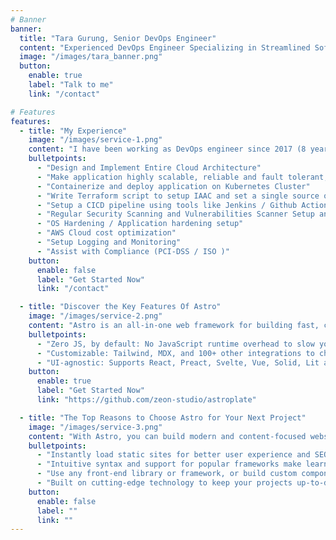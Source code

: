 ```yaml
---
# Banner
banner:
  title: "Tara Gurung, Senior DevOps Engineer"
  content: "Experienced DevOps Engineer Specializing in Streamlined Software Development, Automation, and Continuous Integration and Deployment/Delivery!"
  image: "/images/tara_banner.png"
  button:
    enable: true
    label: "Talk to me"
    link: "/contact"

# Features
features:
  - title: "My Experience"
    image: "/images/service-1.png"
    content: "I have been working as DevOps engineer since 2017 (8 years). Working on wide varieties of companies from small startups to a big Corporates."
    bulletpoints:
      - "Design and Implement Entire Cloud Architecture"
      - "Make application highly scalable, reliable and fault tolerant, implementing microservice architecture"
      - "Containerize and deploy application on Kubernetes Cluster"
      - "Write Terraform script to setup IAAC and set a single source of truth"
      - "Setup a CICD pipeline using tools like Jenkins / Github Action "
      - "Regular Security Scanning and Vulnerabilities Scanner Setup and apply fixex on Network, application"
      - "OS Hardening / Application hardening setup"
      - "AWS Cloud cost optimization"
      - "Setup Logging and Monitoring"
      - "Assist with Compliance (PCI-DSS / ISO )"
    button:
      enable: false
      label: "Get Started Now"
      link: "/contact"

  - title: "Discover the Key Features Of Astro"
    image: "/images/service-2.png"
    content: "Astro is an all-in-one web framework for building fast, content-focused websites. It offers a range of exciting features for developers and website creators. Some of the key features are:"
    bulletpoints:
      - "Zero JS, by default: No JavaScript runtime overhead to slow you down."
      - "Customizable: Tailwind, MDX, and 100+ other integrations to choose from."
      - "UI-agnostic: Supports React, Preact, Svelte, Vue, Solid, Lit and more."
    button:
      enable: true
      label: "Get Started Now"
      link: "https://github.com/zeon-studio/astroplate"

  - title: "The Top Reasons to Choose Astro for Your Next Project"
    image: "/images/service-3.png"
    content: "With Astro, you can build modern and content-focused websites without sacrificing performance or ease of use."
    bulletpoints:
      - "Instantly load static sites for better user experience and SEO."
      - "Intuitive syntax and support for popular frameworks make learning and using Astro a breeze."
      - "Use any front-end library or framework, or build custom components, for any project size."
      - "Built on cutting-edge technology to keep your projects up-to-date with the latest web standards."
    button:
      enable: false
      label: ""
      link: ""
---
```

